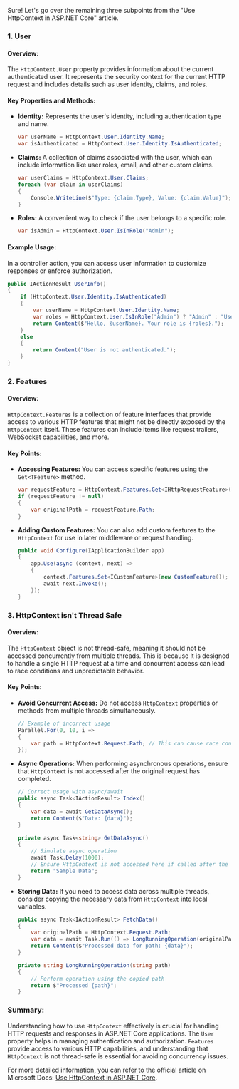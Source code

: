 Sure! Let's go over the remaining three subpoints from the "Use HttpContext in ASP.NET Core" article.

### 1. User

#### Overview:
The `HttpContext.User` property provides information about the current authenticated user. It represents the security context for the current HTTP request and includes details such as user identity, claims, and roles.

#### Key Properties and Methods:
- **Identity:** Represents the user's identity, including authentication type and name.
  ```csharp
  var userName = HttpContext.User.Identity.Name;
  var isAuthenticated = HttpContext.User.Identity.IsAuthenticated;
  ```
- **Claims:** A collection of claims associated with the user, which can include information like user roles, email, and other custom claims.
  ```csharp
  var userClaims = HttpContext.User.Claims;
  foreach (var claim in userClaims)
  {
      Console.WriteLine($"Type: {claim.Type}, Value: {claim.Value}");
  }
  ```
- **Roles:** A convenient way to check if the user belongs to a specific role.
  ```csharp
  var isAdmin = HttpContext.User.IsInRole("Admin");
  ```

#### Example Usage:
In a controller action, you can access user information to customize responses or enforce authorization.

```csharp
public IActionResult UserInfo()
{
    if (HttpContext.User.Identity.IsAuthenticated)
    {
        var userName = HttpContext.User.Identity.Name;
        var roles = HttpContext.User.IsInRole("Admin") ? "Admin" : "User";
        return Content($"Hello, {userName}. Your role is {roles}.");
    }
    else
    {
        return Content("User is not authenticated.");
    }
}
```

### 2. Features

#### Overview:
`HttpContext.Features` is a collection of feature interfaces that provide access to various HTTP features that might not be directly exposed by the `HttpContext` itself. These features can include items like request trailers, WebSocket capabilities, and more.

#### Key Points:
- **Accessing Features:** You can access specific features using the `Get<TFeature>` method.
  ```csharp
  var requestFeature = HttpContext.Features.Get<IHttpRequestFeature>();
  if (requestFeature != null)
  {
      var originalPath = requestFeature.Path;
  }
  ```
- **Adding Custom Features:** You can also add custom features to the `HttpContext` for use in later middleware or request handling.
  ```csharp
  public void Configure(IApplicationBuilder app)
  {
      app.Use(async (context, next) =>
      {
          context.Features.Set<ICustomFeature>(new CustomFeature());
          await next.Invoke();
      });
  }
  ```

### 3. HttpContext isn't Thread Safe

#### Overview:
The `HttpContext` object is not thread-safe, meaning it should not be accessed concurrently from multiple threads. This is because it is designed to handle a single HTTP request at a time and concurrent access can lead to race conditions and unpredictable behavior.

#### Key Points:
- **Avoid Concurrent Access:** Do not access `HttpContext` properties or methods from multiple threads simultaneously.
  ```csharp
  // Example of incorrect usage
  Parallel.For(0, 10, i =>
  {
      var path = HttpContext.Request.Path; // This can cause race conditions
  });
  ```
- **Async Operations:** When performing asynchronous operations, ensure that `HttpContext` is not accessed after the original request has completed.
  ```csharp
  // Correct usage with async/await
  public async Task<IActionResult> Index()
  {
      var data = await GetDataAsync();
      return Content($"Data: {data}");
  }

  private async Task<string> GetDataAsync()
  {
      // Simulate async operation
      await Task.Delay(1000);
      // Ensure HttpContext is not accessed here if called after the request completes
      return "Sample Data";
  }
  ```

- **Storing Data:** If you need to access data across multiple threads, consider copying the necessary data from `HttpContext` into local variables.
  ```csharp
  public async Task<IActionResult> FetchData()
  {
      var originalPath = HttpContext.Request.Path;
      var data = await Task.Run(() => LongRunningOperation(originalPath));
      return Content($"Processed data for path: {data}");
  }

  private string LongRunningOperation(string path)
  {
      // Perform operation using the copied path
      return $"Processed {path}";
  }
  ```

### Summary:

Understanding how to use `HttpContext` effectively is crucial for handling HTTP requests and responses in ASP.NET Core applications. The `User` property helps in managing authentication and authorization. `Features` provide access to various HTTP capabilities, and understanding that `HttpContext` is not thread-safe is essential for avoiding concurrency issues.

For more detailed information, you can refer to the official article on Microsoft Docs: [Use HttpContext in ASP.NET Core](https://docs.microsoft.com/en-us/aspnet/core/fundamentals/http-context).